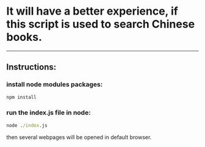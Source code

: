# It will have a better experience, if this script is used to search Chinese books.
***
## Instructions:

### install node modules packages:
```cmd
npm install
```
### run the index.js file in node:
```cmd
node ./index.js
```
then several webpages will be opened in default browser.